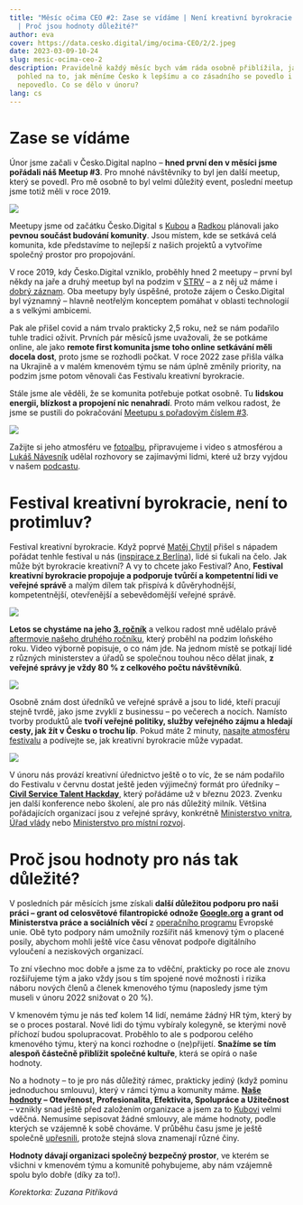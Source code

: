 ```yaml
---
title: "Měsíc očima CEO #2: Zase se vídáme | Není kreativní byrokracie oxymóron?
  | Proč jsou hodnoty důležité?"
author: eva
cover: https://data.cesko.digital/img/ocima-CEO/2/2.jpeg
date: 2023-03-09-10-24
slug: mesic-ocima-ceo-2
description: Pravidelně každý měsíc bych vám ráda osobně přiblížila, jaký je můj
  pohled na to, jak měníme Česko k lepšímu a co zásadního se povedlo i
  nepovedlo. Co se dělo v únoru?
lang: cs
---
```

# Zase se vídáme

Únor jsme začali v Česko.Digital naplno – **hned první den v měsíci jsme pořádali náš Meetup #3**. Pro mnohé návštěvníky to byl jen další meetup, který se povedl. Pro mě osobně to byl velmi důležitý event, poslední meetup jsme totiž měli v roce 2019.

![](https://data.cesko.digital/img/ocima-CEO/2/1.jpeg)

Meetupy jsme od začátku Česko.Digital s [Kubou](https://www.linkedin.com/in/nesetril/) a [Radkou](https://www.linkedin.com/in/radka-hor%C3%A1kov%C3%A1-317454a/) plánovali jako **pevnou součást budování komunity**. Jsou místem, kde se setkává celá komunita, kde představíme to nejlepší z našich projektů a vytvoříme společný prostor pro propojování.

V roce 2019, kdy Česko.Digital vzniklo, proběhly hned 2 meetupy – první byl někdy na jaře a druhý meetup byl na podzim v [STRV](https://www.strv.com) – a z něj už máme i [dobrý záznam](https://www.youtube.com/watch?v=UUTyq_414uU). Oba meetupy byly úspěšné, protože zájem o Česko.Digital byl významný – hlavně neotřelým konceptem pomáhat v oblasti technologií a s velkými ambicemi.

Pak ale přišel covid a nám trvalo prakticky 2,5 roku, než se nám podařilo tuhle tradici oživit. Prvních pár měsíců jsme uvažovali, že se potkáme online, ale jako **remote first komunita jsme toho online setkávání měli docela dost**, proto jsme se rozhodli počkat. V roce 2022 zase přišla válka na Ukrajině a v malém kmenovém týmu se nám úplně změnily priority, na podzim jsme potom věnovali čas Festivalu kreativní byrokracie.

Stále jsme ale věděli, že se komunita potřebuje potkat osobně. Tu **lidskou energii, blízkost a propojení nic nenahradí**. Proto mám velkou radost, že jsme se pustili do pokračování [Meetupu s pořadovým číslem #3](https://cesko.digital/events/meetup-ceskodigital-3). 

![](https://data.cesko.digital/img/ocima-CEO/2/2.jpeg)

Zažijte si jeho atmosféru ve [fotoalbu](https://lightroom.adobe.com/shares/10674a11348e46b8837884b0347f13c5), připravujeme i video s atmosférou a [Lukáš Návesník](https://www.linkedin.com/in/lukas-navesnik/) udělal rozhovory se zajímavými lidmi, které už brzy vyjdou v našem [podcastu](https://anchor.fm/poslouchatdigital).

# Festival kreativní byrokracie, není to protimluv?

Festival kreativní byrokracie. Když poprvé [Matěj Chytil](https://www.linkedin.com/in/ACoAACPav98BIglmXyYiofUP_l79te0E2uryuVs) přišel s nápadem pořádat tenhle festival u nás ([inspirace z Berlína](https://creativebureaucracy.org/festival-2023/)), lidé si ťukali na čelo. Jak může být byrokracie kreativní? A vy to chcete jako Festival? Ano, **Festival kreativní byrokracie propojuje a podporuje tvůrčí a kompetentní lidi ve veřejné správě** a malým dílem tak přispívá k důvěryhodnější, kompetentnější, otevřenější a sebevědomější veřejné správě.

![](https://data.cesko.digital/img/ocima-CEO/2/3.jpeg)

**Letos se chystáme na jeho [3. ročník](https://cesko.digital/events/festival-kreativni-byrokracie-2023)** a velkou radost mně udělalo právě [aftermovie našeho druhého ročníku](https://www.youtube.com/watch?v=Qqp8w4WIJxc), který proběhl na podzim loňského roku. Video výborně popisuje, o co nám jde. Na jednom místě se potkají lidé z různých ministerstev a úřadů se společnou touhou něco dělat jinak, **z veřejné správy je vždy 80 % z celkového počtu návštěvníků**.

![](https://data.cesko.digital/img/ocima-CEO/2/4.jpeg)

Osobně znám dost úředníků ve veřejné správě a jsou to lidé, kteří pracují stejně tvrdě, jako jsme zvyklí z businessu – po večerech a nocích. Namísto tvorby produktů ale **tvoří veřejné politiky, služby veřejného zájmu a hledají cesty, jak žít v Česku o trochu líp**. Pokud máte 2 minuty, [nasajte atmosféru festivalu](https://www.youtube.com/watch?v=Qqp8w4WIJxc) a podívejte se, jak kreativní byrokracie může vypadat.

![](https://data.cesko.digital/img/ocima-CEO/2/5.jpeg)

V únoru nás provází kreativní úřednictvo ještě o to víc, že se nám podařilo do Festivalu v červnu dostat ještě jeden výjimečný formát pro úředníky – **[Civil Service Talent Hackday](https://cesko.digital/events/civil-service-talent-hackday-2023)**, který pořádáme už v březnu 2023. Zvenku jen další konference nebo školení, ale pro nás důležitý milník. Většina pořádajících organizací jsou z veřejné správy, konkrétně [Ministerstvo vnitra](https://www.mvcr.cz), [Úřad vlády](https://www.vlada.cz) nebo [Ministerstvo pro místní rozvoj](https://mmr.cz/cs/uvod).

# Proč jsou hodnoty pro nás tak důležité?

V posledních pár měsících jsme získali **další důležitou podporu pro naši práci – grant od celosvětové filantropické odnože [Google.org](https://www.google.org) a grant od Ministerstva práce a sociálních věcí** z [operačního programu](https://www.esfcr.cz/prehled-vyzev-opz-plus/-/asset_publisher/SfUza2tXdZGm/content/inkubacni-faze-sireni-1-?inheritRedirect=false) Evropské unie. Obě tyto podpory nám umožnily rozšířit náš kmenový tým o placené posily, abychom mohli ještě více času věnovat podpoře digitálního vyloučení a neziskových organizací. 

To zní všechno moc dobře a jsme za to vděční, prakticky po roce ale znovu rozšiřujeme tým a jako vždy jsou s tím spojené nové možnosti i rizika náboru nových členů a členek kmenového týmu (naposledy jsme tým museli v únoru 2022 snižovat o 20 %).

V kmenovém týmu je nás teď kolem 14 lidí, nemáme žádný HR tým, který by se o proces postaral. Nové lidi do týmu vybíraly kolegyně, se kterými nově příchozí budou spolupracovat. Proběhlo to ale s podporou celého kmenového týmu, který na konci rozhodne o (ne)přijetí. **Snažíme se tím alespoň částečně přiblížit společné kultuře**, která se opírá o naše hodnoty. 

No a hodnoty – to je pro nás důležitý rámec, prakticky jediný (když pominu jednoduchou smlouvu), který v rámci týmu a komunity máme. **[Naše hodnoty](https://cesko.digital) – Otevřenost, Profesionalita, Efektivita, Spolupráce a Užitečnost** – vznikly snad ještě před založením organizace a jsem za to [Kubovi](https://www.linkedin.com/in/nesetril/) velmi vděčná. Nemusíme sepisovat žádné smlouvy, ale máme hodnoty, podle kterých se vzájemně k sobě chováme. V průběhu času jsme je ještě společně [upřesnili](https://cesko-digital.atlassian.net/wiki/spaces/CD/pages/87461014/m+se+d+me), protože stejná slova znamenají různé činy.

**Hodnoty dávají organizaci společný bezpečný prostor**, ve kterém se všichni v kmenovém týmu a komunitě pohybujeme, aby nám vzájemně spolu bylo dobře (díky za to!).  

*Korektorka: Zuzana Pitříková*
